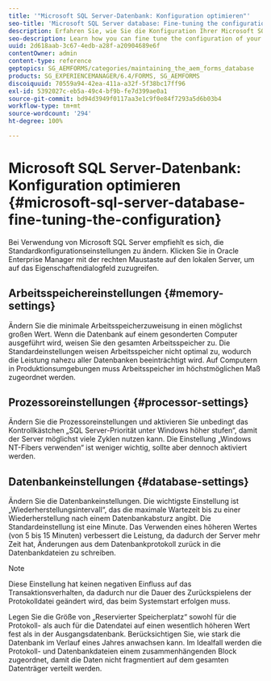 ```yaml
---
title: '"Microsoft SQL Server-Datenbank: Konfiguration optimieren"'
seo-title: 'Microsoft SQL Server database: Fine-tuning the configuration'
description: Erfahren Sie, wie Sie die Konfiguration Ihrer Microsoft SQL Server-Datenbank optimieren können.
seo-description: Learn how you can fine tune the configuration of your Microsoft SQL Server database.
uuid: 2d618aab-3c67-4edb-a28f-a20904689e6f
contentOwner: admin
content-type: reference
geptopics: SG_AEMFORMS/categories/maintaining_the_aem_forms_database
products: SG_EXPERIENCEMANAGER/6.4/FORMS, SG_AEMFORMS
discoiquuid: 70559a94-42ea-411a-a32f-5f38bc17ff96
exl-id: 5392027c-eb5a-49c4-bf9b-fe7d399ae0a1
source-git-commit: bd94d3949f0117aa3e1c9f0e84f7293a5d6b03b4
workflow-type: tm+mt
source-wordcount: '294'
ht-degree: 100%

---
```


# Microsoft SQL Server-Datenbank: Konfiguration optimieren {#microsoft-sql-server-database-fine-tuning-the-configuration}

Bei Verwendung von Microsoft SQL Server empfiehlt es sich, die Standardkonfigurationseinstellungen zu ändern. Klicken Sie in Oracle Enterprise Manager mit der rechten Maustaste auf den lokalen Server, um auf das Eigenschaftendialogfeld zuzugreifen.

## Arbeitsspeichereinstellungen {#memory-settings}

Ändern Sie die minimale Arbeitsspeicherzuweisung in einen möglichst großen Wert. Wenn die Datenbank auf einem gesonderten Computer ausgeführt wird, weisen Sie den gesamten Arbeitsspeicher zu. Die Standardeinstellungen weisen Arbeitsspeicher nicht optimal zu, wodurch die Leistung nahezu aller Datenbanken beeinträchtigt wird. Auf Computern in Produktionsumgebungen muss Arbeitsspeicher im höchstmöglichen Maß zugeordnet werden.

## Prozessoreinstellungen {#processor-settings}

Ändern Sie die Prozessoreinstellungen und aktivieren Sie unbedingt das Kontrollkästchen „SQL Server-Priorität unter Windows höher stufen“, damit der Server möglichst viele Zyklen nutzen kann. Die Einstellung „Windows NT-Fibers verwenden“ ist weniger wichtig, sollte aber dennoch aktiviert werden.

## Datenbankeinstellungen {#database-settings}

Ändern Sie die Datenbankeinstellungen. Die wichtigste Einstellung ist „Wiederherstellungsintervall“, das die maximale Wartezeit bis zu einer Wiederherstellung nach einem Datenbankabsturz angibt. Die Standardeinstellung ist eine Minute. Das Verwenden eines höheren Wertes (von 5 bis 15 Minuten) verbessert die Leistung, da dadurch der Server mehr Zeit hat, Änderungen aus dem Datenbankprotokoll zurück in die Datenbankdateien zu schreiben.

>[!NOTE]
>
>Diese Einstellung hat keinen negativen Einfluss auf das Transaktionsverhalten, da dadurch nur die Dauer des Zurückspielens der Protokolldatei geändert wird, das beim Systemstart erfolgen muss.

Legen Sie die Größe von „Reservierter Speicherplatz“ sowohl für die Protokoll- als auch für die Datendatei auf einen wesentlich höheren Wert fest als in der Ausgangsdatenbank. Berücksichtigen Sie, wie stark die Datenbank im Verlauf eines Jahres anwachsen kann. Im Idealfall werden die Protokoll- und Datenbankdateien einem zusammenhängenden Block zugeordnet, damit die Daten nicht fragmentiert auf dem gesamten Datenträger verteilt werden.

